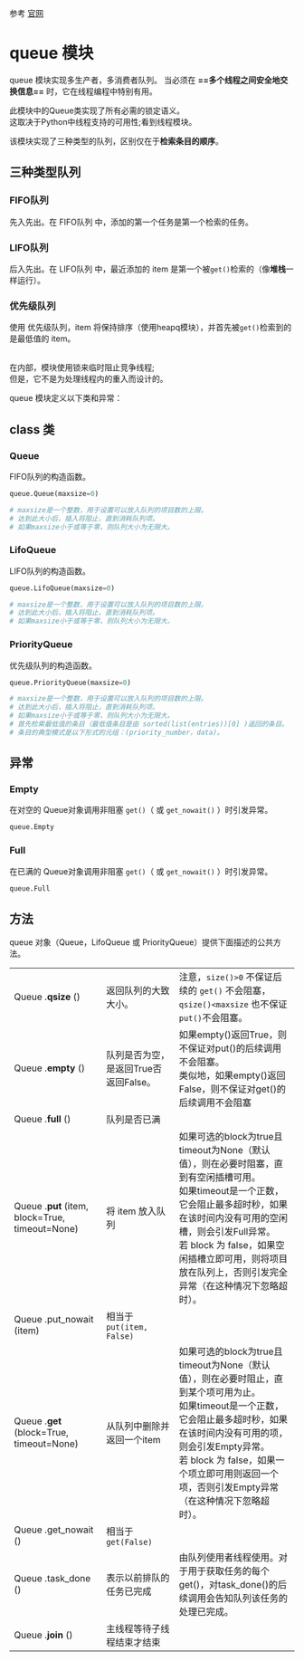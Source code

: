 参考 [官网](https://docs.python.org/3.6/library/queue.html)

# queue 模块
queue 模块实现多生产者，多消费者队列。
当必须在 **==多个线程之间安全地交换信息==** 时，它在线程编程中特别有用。

此模块中的Queue类实现了所有必需的锁定语义。<br>这取决于Python中线程支持的可用性;看到线程模块。

该模块实现了三种类型的队列，区别仅在于**检索条目的顺序**。
## 三种类型队列
### FIFO队列
先入先出。在 FIFO队列 中，添加的第一个任务是第一个检索的任务。
### LIFO队列
后入先出。在 LIFO队列 中，最近添加的 item 是第一个被`get()`检索的（像**堆栈**一样运行）。
### 优先级队列
使用 优先级队列，item 将保持排序（使用heapq模块），并首先被`get()`检索到的是最低值的 item。

<br>
在内部，模块使用锁来临时阻止竞争线程;<br>但是，它不是为处理线程内的重入而设计的。

queue 模块定义以下类和异常：
## class 类
### Queue
FIFO队列的构造函数。
```py
queue.Queue(maxsize=0)

# maxsize是一个整数，用于设置可以放入队列的项目数的上限。
# 达到此大小后，插入将阻止，直到消耗队列项。
# 如果maxsize小于或等于零，则队列大小为无限大。
```

### LifoQueue
LIFO队列的构造函数。
```py
queue.LifoQueue(maxsize=0)

# maxsize是一个整数，用于设置可以放入队列的项目数的上限。
# 达到此大小后，插入将阻止，直到消耗队列项。
# 如果maxsize小于或等于零，则队列大小为无限大。
```

### PriorityQueue
优先级队列的构造函数。
```py
queue.PriorityQueue(maxsize=0)

# maxsize是一个整数，用于设置可以放入队列的项目数的上限。
# 达到此大小后，插入将阻止，直到消耗队列项。
# 如果maxsize小于或等于零，则队列大小为无限大。
# 首先检索最低值的条目（最低值条目是由 sorted(list(entries))[0] )返回的条目。
# 条目的典型模式是以下形式的元组：(priority_number，data)。
```

## 异常
### Empty
在对空的 Queue对象调用非阻塞 `get()`（ 或 `get_nowait()` ）时引发异常。
```py
queue.Empty
```

### Full
在已满的 Queue对象调用非阻塞 `get()`（ 或 `get_nowait()` ）时引发异常。
```py
queue.Full
```

## 方法
queue 对象（Queue，LifoQueue 或 PriorityQueue）提供下面描述的公共方法。

|   |   |  |
|---|---|---|
Queue .**qsize** ()|   返回队列的大致大小。|注意，`size()>0` 不保证后续的 `get()` 不会阻塞，<br>`qsize()<maxsize` 也不保证`put()`不会阻塞。   
Queue .**empty** () |队列是否为空，是返回True否返回False。|如果empty()返回True，则不保证对put()的后续调用不会阻塞。<br>类似地，如果empty()返回False，则不保证对get()的后续调用不会阻塞
Queue .**full** ()  |队列是否已满
Queue .**put** (item, block=True, timeout=None) |  将 item 放入队列   | 如果可选的block为true且timeout为None（默认值），则在必要时阻塞，直到有空闲插槽可用。<br>如果timeout是一个正数，它会阻止最多超时秒，如果在该时间内没有可用的空闲槽，则会引发Full异常。<br>若 block 为 false，如果空闲插槽立即可用，则将项目放在队列上，否则引发完全异常（在这种情况下忽略超时）。
Queue .put_nowait (item)    |相当于 `put(item, False)`
Queue .**get** (block=True, timeout=None)   |从队列中删除并返回一个item|如果可选的block为true且timeout为None（默认值），则在必要时阻止，直到某个项可用为止。<br>如果timeout是一个正数，它会阻止最多超时秒，如果在该时间内没有可用的项，则会引发Empty异常。<br>若 block 为 false，如果一个项立即可用则返回一个项，否则引发Empty异常（在这种情况下忽略超时）。
Queue .get_nowait ()    |相当于`get(False)`
Queue .task_done () |   表示以前排队的任务已完成|由队列使用者线程使用。对于用于获取任务的每个get()，对task_done()的后续调用会告知队列该任务的处理已完成。   
Queue .**join** ()  |主线程等待子线程结束才结束